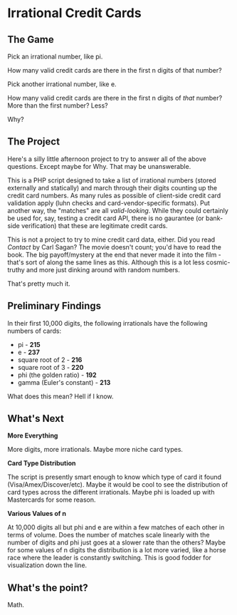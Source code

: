 Irrational Credit Cards
=======================

The Game
--------

Pick an irrational number, like pi.

How many valid credit cards are there in the first n digits of that number?

Pick another irrational number, like e.

How many valid credit cards are there in the first n digits of *that* number?
More than the first number? Less?

Why?

The Project
-----------

Here's a silly little afternoon project to try to answer all of the above questions. Except maybe for Why. That may be unanswerable.

This is a PHP script designed to take a list of irrational numbers (stored externally and statically) and march through their digits counting up the credit card numbers. As many rules as possible of client-side credit card validation apply (luhn checks and card-vendor-specific formats). Put another way, the "matches" are all *valid-looking*. While they could certainly be used for, say, testing a credit card API, there is no gaurantee (or bank-side verification) that these are legitimate credit cards.

This is not a project to try to mine credit card data, either. Did you read _Contact_ by Carl Sagan? The movie doesn't count; you'd have to read the book. The big payoff/mystery at the end that never made it into the film - that's sort of along the same lines as this. Although this is a lot less cosmic-truthy and more just dinking around with random numbers.

That's pretty much it.

Preliminary Findings
--------------------

In their first 10,000 digits, the following irrationals have the following numbers of cards:

* pi - **215**
* e - **237**
* square root of 2 - **216**
* square root of 3 - **220**
* phi (the golden ratio) - **192**
* gamma (Euler's constant) - **213**

What does this mean? Hell if I know.

What's Next
-----------

**More Everything**

More digits, more irrationals. Maybe more niche card types.

**Card Type Distribution**

The script is presently smart enough to know which type of card it found (Visa/Amex/Discover/etc). Maybe it would be cool to see the distribution of card types across the different irrationals. Maybe phi is loaded up with Mastercards for some reason.

**Various Values of n**

At 10,000 digits all but phi and e are within a few matches of each other in terms of volume. Does the number of matches scale linearly with the number of digits and phi just goes at a slower rate than the others? Maybe for some values of n digits the distribution is a lot more varied, like a horse race where the leader is constantly switching. This is good fodder for visualization down the line.

What's the point?
-----------------

Math.

